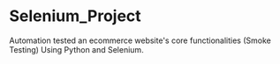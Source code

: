# Selenium_Project
Automation tested an ecommerce website's core functionalities (Smoke Testing) Using Python and Selenium.
